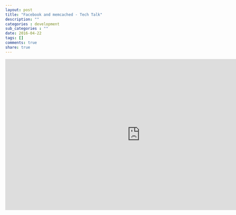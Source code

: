```yaml
---
layout: post
title: "Facebook and memcached - Tech Talk"
description: ""
categories : development
sub_categories : ""
date: 2016-04-22
tags: []
comments: true
share: true
---
```


<iframe width="853" height="480" src="https://www.youtube.com/embed/UH7wkvcf0ys" frameborder="0" allowfullscreen=""></iframe>
